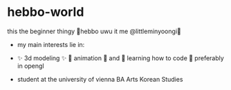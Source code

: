 # hebbo-world
this the beginner thingy
             🌸hebbo uwu it me @littleminyoongi🌸
- my main interests lie in: 

- ✨ 3d modeling ✨ 🌻 animation 🌻 and 🧠 learning how to code 🧠 preferably in opengl
- student at the university of vienna BA Arts Korean Studies

